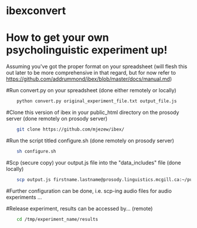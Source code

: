 # ibexconvert

# How to get your own psycholinguistic experiment up!
Assuming you've got the proper format on your spreadsheet (will flesh this out later to be more comprehensive in that regard, but for now refer to https://github.com/addrummond/ibex/blob/master/docs/manual.md)

#Run convert.py on your spreadsheet (done either remotely or locally)

``` sh
    python convert.py original_experiment_file.txt output_file.js 
```

#Clone this version of ibex in your public_html directory on the prosody server (done remotely on prosody server)

``` sh
    git clone https://github.com/mjezew/ibex/
```

#Run the script titled configure.sh (done remotely on prosody server)

``` sh
    sh configure.sh
```

#Scp (secure copy) your output.js file into the "data_includes" file (done locally)

``` sh
    scp output.js firstname.lastname@prosody.linguistics.mcgill.ca:~/public_html/experiment_name/data_includes
```

#Further configuration can be done, i.e. scp-ing audio files for audio experiments
...

#Release experiment, results can be accessed by... (remote)

``` sh
    cd /tmp/experiment_name/results
```







